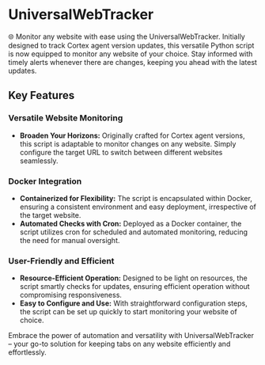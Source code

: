 # UniversalWebTracker
🌐 Monitor any website with ease using the UniversalWebTracker. Initially designed to track Cortex agent version updates, this versatile Python script is now equipped to monitor any website of your choice. Stay informed with timely alerts whenever there are changes, keeping you ahead with the latest updates.

## Key Features

### Versatile Website Monitoring
- **Broaden Your Horizons:** Originally crafted for Cortex agent versions, this script is adaptable to monitor changes on any website. Simply configure the target URL to switch between different websites seamlessly.

### Docker Integration
- **Containerized for Flexibility:** The script is encapsulated within Docker, ensuring a consistent environment and easy deployment, irrespective of the target website.
- **Automated Checks with Cron:** Deployed as a Docker container, the script utilizes cron for scheduled and automated monitoring, reducing the need for manual oversight.

### User-Friendly and Efficient
- **Resource-Efficient Operation:** Designed to be light on resources, the script smartly checks for updates, ensuring efficient operation without compromising responsiveness.
- **Easy to Configure and Use:** With straightforward configuration steps, the script can be set up quickly to start monitoring your website of choice.

Embrace the power of automation and versatility with UniversalWebTracker – your go-to solution for keeping tabs on any website efficiently and effortlessly.

